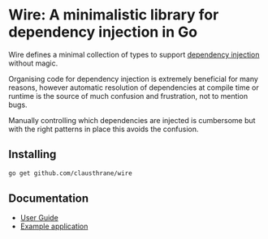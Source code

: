 # Wire: A minimalistic library for dependency injection in Go
Wire defines a minimal collection of types to support 
[dependency injection](https://en.wikipedia.org/wiki/Dependency_injection) without magic. 

Organising code for 
dependency injection is extremely beneficial for many reasons, however automatic resolution of dependencies at 
compile time or runtime is the source of much confusion and frustration, not to mention bugs. 

Manually controlling which dependencies are injected is cumbersome but with the right patterns in place this avoids the 
confusion. 

## Installing
```bash
go get github.com/clausthrane/wire
```

## Documentation
- [User Guide][]
- [Example application][]

[User Guide]: ./docs/guide.md
[Example application]: ./example
